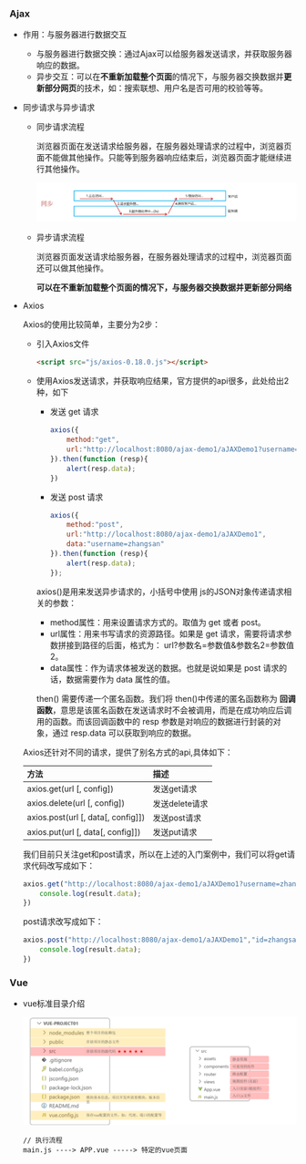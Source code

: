 ### Ajax

+ 作用：与服务器进行数据交互

  - 与服务器进行数据交换：通过Ajax可以给服务器发送请求，并获取服务器响应的数据。
  - 异步交互：可以在**不重新加载整个页面**的情况下，与服务器交换数据并**更新部分网页**的技术，如：搜索联想、用户名是否可用的校验等等。

+ 同步请求与异步请求

  + 同步请求流程

    浏览器页面在发送请求给服务器，在服务器处理请求的过程中，浏览器页面不能做其他操作。只能等到服务器响应结束后，浏览器页面才能继续进行其他操作。

    <div style="text-align:center">
        <img src="images\同步请求.png" alt="混合型">
    </div>

  + 异步请求流程

    浏览器页面发送请求给服务器，在服务器处理请求的过程中，浏览器页面还可以做其他操作。

    **可以在不重新加载整个页面的情况下，与服务器交换数据并更新部分网络**

+ Axios

  Axios的使用比较简单，主要分为2步：

  - 引入Axios文件

    ~~~html
    <script src="js/axios-0.18.0.js"></script>
    ~~~

  - 使用Axios发送请求，并获取响应结果，官方提供的api很多，此处给出2种，如下

    - 发送 get 请求

      ~~~js
      axios({
          method:"get",
          url:"http://localhost:8080/ajax-demo1/aJAXDemo1?username=zhangsan"
      }).then(function (resp){
          alert(resp.data);
      })
      ~~~

    - 发送 post 请求

      ```js
      axios({
          method:"post",
          url:"http://localhost:8080/ajax-demo1/aJAXDemo1",
          data:"username=zhangsan"
      }).then(function (resp){
          alert(resp.data);
      });
      ```

    axios()是用来发送异步请求的，小括号中使用 js的JSON对象传递请求相关的参数：

    - method属性：用来设置请求方式的。取值为 get 或者 post。
    - url属性：用来书写请求的资源路径。如果是 get 请求，需要将请求参数拼接到路径的后面，格式为： url?参数名=参数值&参数名2=参数值2。
    - data属性：作为请求体被发送的数据。也就是说如果是 post 请求的话，数据需要作为 data 属性的值。

    then() 需要传递一个匿名函数。我们将 then()中传递的匿名函数称为 **回调函数**，意思是该匿名函数在发送请求时不会被调用，而是在成功响应后调用的函数。而该回调函数中的 resp 参数是对响应的数据进行封装的对象，通过 resp.data 可以获取到响应的数据。
  
  Axios还针对不同的请求，提供了别名方式的api,具体如下：

  | 方法                               | 描述           |
  | ---------------------------------- | -------------- |
  | axios.get(url [, config])          | 发送get请求    |
  | axios.delete(url [, config])       | 发送delete请求 |
  | axios.post(url [, data[, config]]) | 发送post请求   |
  | axios.put(url [, data[, config]])  | 发送put请求    |
  
  我们目前只关注get和post请求，所以在上述的入门案例中，我们可以将get请求代码改写成如下：
  
  ~~~js
  axios.get("http://localhost:8080/ajax-demo1/aJAXDemo1?username=zhangsan").then(result => {
      console.log(result.data);
  })
  ~~~
  
  post请求改写成如下：
  
  ~~~js
  axios.post("http://localhost:8080/ajax-demo1/aJAXDemo1","id=zhangsan").then(result => {
      console.log(result.data);
  })
  ~~~

### Vue

+ vue标准目录介绍

  <div style="text-align:center">
      <img src="images\vue目录.png" alt="混合型">
  </div>

  ```vue
  // 执行流程
  main.js ----> APP.vue -----> 特定的vue页面 
  ```

  

